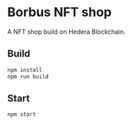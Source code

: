 # Borbus NFT shop

A NFT shop build on Hedera Blockchain.

## Build

```bash
npm install
npm run build
```

## Start

```
npm start
```
